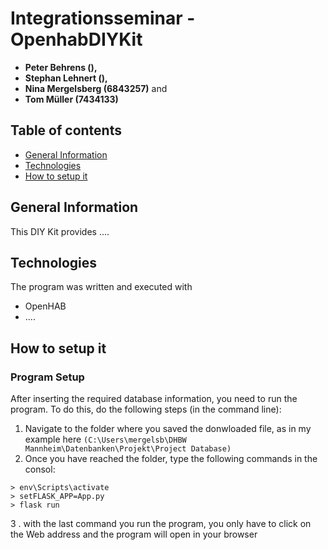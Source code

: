 # Integrationsseminar - OpenhabDIYKit

- **Peter Behrens (),**
- **Stephan Lehnert (),**
- **Nina Mergelsberg (6843257)** and
- **Tom Müller (7434133)**
 
## Table of contents
* [General Information](#general-information)
* [Technologies](#technologies)
* [How to setup it](#how-to-setup-it)


## General Information
This DIY Kit provides ....

## Technologies
The program was written and executed with 
* OpenHAB
* .... 


## How to setup it
### Program Setup
After inserting the required database information, you need to run the program. To do this, do the following steps (in the command line): 
1. Navigate to the folder where you saved the donwloaded file, as in my example here ```(C:\Users\mergelsb\DHBW Mannheim\Datenbanken\Projekt\Project Database) ```
2. Once you have reached the folder, type the following commands in the consol:


```
> env\Scripts\activate
> setFLASK_APP=App.py
> flask run
```
3 . with the last command you run the program, you only have to click on the Web address and the program will open in your browser 
